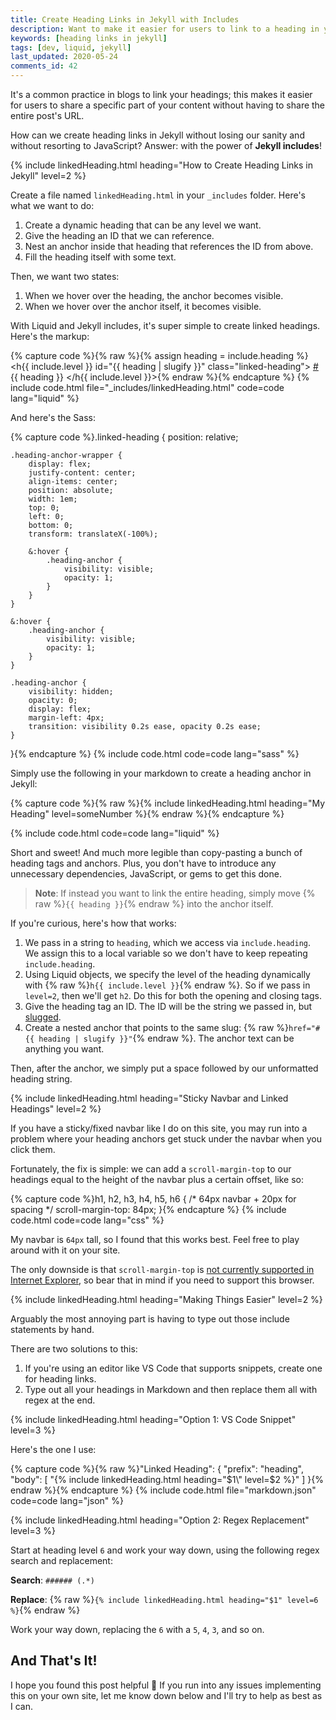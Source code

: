 ```yaml
---
title: Create Heading Links in Jekyll with Includes
description: Want to make it easier for users to link to a heading in your blog? Learn how to create heading links in Jekyll using includes.
keywords: [heading links in jekyll]
tags: [dev, liquid, jekyll]
last_updated: 2020-05-24
comments_id: 42
---
```


It's a common practice in blogs to link your headings; this makes it easier for users to share a specific part of your content without having to share the entire post's URL.

How can we create heading links in Jekyll without losing our sanity and without resorting to JavaScript? Answer: with the power of **Jekyll includes**!

{% include linkedHeading.html heading="How to Create Heading Links in Jekyll" level=2 %}

Create a file named `linkedHeading.html` in your `_includes` folder. Here's what we want to do:

1. Create a dynamic heading that can be any level we want.
2. Give the heading an ID that we can reference.
3. Nest an anchor inside that heading that references the ID from above.
4. Fill the heading itself with some text.

Then, we want two states:

1. When we hover over the heading, the anchor becomes visible.
2. When we hover over the anchor itself, it becomes visible.

With Liquid and Jekyll includes, it's super simple to create linked headings. Here's the markup:

{% capture code %}{% raw %}{% assign heading = include.heading %}
<h{{ include.level }} id="{{ heading | slugify }}" class="linked-heading">
    <span class="heading-anchor-wrapper">
        <a
          class="heading-anchor"
          aria-hidden="true"
          href="#{{ heading | slugify }}"
        >
          #
        </a>
    </span>
    {{ heading }}
</h{{ include.level }}>{% endraw %}{% endcapture %}
{% include code.html file="_includes/linkedHeading.html" code=code lang="liquid" %}

And here's the Sass:

{% capture code %}.linked-heading {
    position: relative;

    .heading-anchor-wrapper {
        display: flex;
        justify-content: center;
        align-items: center;
        position: absolute;
        width: 1em;
        top: 0;
        left: 0;
        bottom: 0;
        transform: translateX(-100%);

        &:hover {
            .heading-anchor {
                visibility: visible;
                opacity: 1;
            }
        }
    }

    &:hover {
        .heading-anchor {
            visibility: visible;
            opacity: 1;
        }
    }

    .heading-anchor {
        visibility: hidden;
        opacity: 0;
        display: flex;
        margin-left: 4px;
        transition: visibility 0.2s ease, opacity 0.2s ease;
    }
}{% endcapture %}
{% include code.html code=code lang="sass" %}

Simply use the following in your markdown to create a heading anchor in Jekyll:

{% capture code %}{% raw %}{% include linkedHeading.html heading="My Heading" level=someNumber %}{% endraw %}{% endcapture %}

{% include code.html code=code lang="liquid" %}

Short and sweet! And much more legible than copy-pasting a bunch of heading tags and anchors. Plus, you don't have to introduce any unnecessary dependencies, JavaScript, or gems to get this done.

> **Note**: If instead you want to link the entire heading, simply move {% raw %}`{{ heading }}`{% endraw %} into the anchor itself.

If you're curious, here's how that works:

1. We pass in a string to `heading`, which we access via `include.heading`. We assign this to a local variable so we don't have to keep repeating `include.heading`.
2. Using Liquid objects, we specify the level of the heading dynamically with {% raw %}`h{{ include.level }}`{% endraw %}. So if we pass in `level=2`, then we'll get `h2`. Do this for both the opening and closing tags.
3. Give the heading tag an ID. The ID will be the string we passed in, but [slugged](https://jekyllrb.com/docs/liquid/filters/).
4. Create a nested anchor that points to the same slug: {% raw %}`href="#{{ heading | slugify }}"`{% endraw %}. The anchor text can be anything you want.

Then, after the anchor, we simply put a space followed by our unformatted heading string.

{% include linkedHeading.html heading="Sticky Navbar and Linked Headings" level=2 %}

If you have a sticky/fixed navbar like I do on this site, you may run into a problem where your heading anchors get stuck under the navbar when you click them.

Fortunately, the fix is simple: we can add a `scroll-margin-top` to our headings equal to the height of the navbar plus a certain offset, like so:

{% capture code %}h1, h2, h3, h4, h5, h6 {
    /* 64px navbar + 20px for spacing */
    scroll-margin-top: 84px;
}{% endcapture %}
{% include code.html code=code lang="css" %}

My navbar is `64px` tall, so I found that this works best. Feel free to play around with it on your site.

The only downside is that `scroll-margin-top` is [not currently supported in Internet Explorer](https://caniuse.com/#search=scroll-padding), so bear that in mind if you need to support this browser.

{% include linkedHeading.html heading="Making Things Easier" level=2 %}

Arguably the most annoying part is having to type out those include statements by hand.

There are two solutions to this:

1. If you're using an editor like VS Code that supports snippets, create one for heading links.
2. Type out all your headings in Markdown and then replace them all with regex at the end.

{% include linkedHeading.html heading="Option 1: VS Code Snippet" level=3 %}

Here's the one I use:

{% capture code %}{% raw %}"Linked Heading": {
    "prefix": "heading",
    "body": [
        "{% include linkedHeading.html heading=\"$1\" level=$2 %}"
    ]
}{% endraw %}{% endcapture %}
{% include code.html file="markdown.json" code=code lang="json" %}

{% include linkedHeading.html heading="Option 2: Regex Replacement" level=3 %}

Start at heading level `6` and work your way down, using the following regex search and replacement:

**Search**: `###### (.*)`

**Replace**: {% raw %}`{% include linkedHeading.html heading="$1" level=6 %}`{% endraw %}

Work your way down, replacing the `6` with a `5`, `4`, `3`, and so on.

## And That's It!

I hope you found this post helpful 🙂 If you run into any issues implementing this on your own site, let me know down below and I'll try to help as best as I can.
